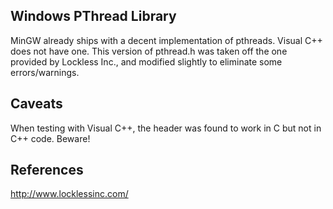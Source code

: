 Windows PThread Library
-----------------------

MinGW already ships with a decent implementation of pthreads. Visual C++
does not have one. This version of pthread.h was taken off the one provided
by Lockless Inc., and modified slightly to eliminate some errors/warnings.

Caveats
-------

When testing with Visual C++, the header was found to work in C but
not in C++ code. Beware!

References
----------

http://www.locklessinc.com/
